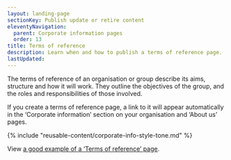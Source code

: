```yaml
---
layout: landing-page
sectionKey: Publish update or retire content
eleventyNavigation:
  parent: Corporate information pages
  order: 13
title: Terms of reference
description: Learn when and how to publish a terms of reference page. 
lastUpdated:
---
```


The terms of reference of an organisation or group describe its aims, structure and how it will work. They outline the objectives of the group, and the roles and responsibilities of those involved.

If you create a terms of reference page, a link to it will appear automatically in the ‘Corporate information’ section on your organisation and ‘About us’ pages.

{% include "reusable-content/corporate-info-style-tone.md" %}

View [a good example of a ‘Terms of reference’ page](https://www.gov.uk/government/organisations/advisory-committee-on-releases-to-the-environment/about/terms-of-reference). 